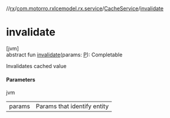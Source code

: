 //[rx](../../../index.md)/[com.motorro.rxlcemodel.rx.service](../index.md)/[CacheService](index.md)/[invalidate](invalidate.md)

# invalidate

[jvm]\
abstract fun [invalidate](invalidate.md)(params: [P](index.md)): Completable

Invalidates cached value

#### Parameters

jvm

| | |
|---|---|
| params | Params that identify entity |
